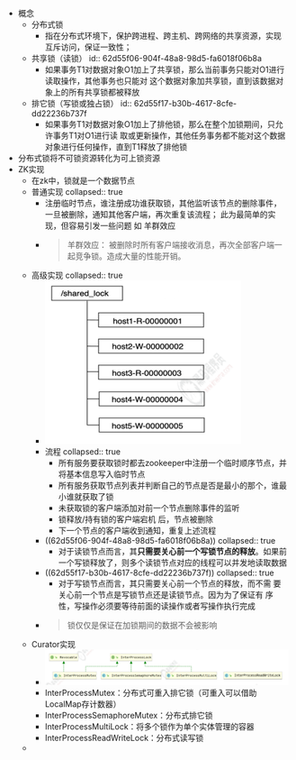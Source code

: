 - 概念
	- 分布式锁
		- 指在分布式环境下，保护跨进程、跨主机、跨网络的共享资源，实现互斥访问，保证一致性；
	- 共享锁（读锁）
	  id:: 62d55f06-904f-48a8-98d5-fa6018f06b8a
		- 如果事务T1对数据对象O1加上了共享锁，那么当前事务只能对O1进行读取操作，其他事务也只能对
		  这个数据对象加共享锁，直到该数据对象上的所有共享锁都被释放
	- 排它锁（写锁或独占锁）
	  id:: 62d55f17-b30b-4617-8cfe-dd22236b737f
		- 如果事务T1对数据对象O1加上了排他锁，那么在整个加锁期间，只允许事务T1对O1进行读
		  取或更新操作，其他任务事务都不能对这个数据对象进行任何操作，直到T1释放了排他锁
- 分布式锁将不可锁资源转化为可上锁资源
- ZK实现
	- 在zk中，锁就是一个数据节点
	- 普通实现
	  collapsed:: true
		- 注册临时节点，谁注册成功谁获取锁，其他监听该节点的删除事件，一旦被删除，通知其他客户端，再次重复该流程；
		  此为最简单的实现，但容易引发一些问题 如 羊群效应
		- > 羊群效应： 被删除时所有客户端接收消息，再次全部客户端一起竞争锁。造成大量的性能开销。
	- 高级实现
	  collapsed:: true
		- ![image.png](../assets/image_1658158380308_0.png)
		- 流程
		  collapsed:: true
			- 所有服务要获取锁时都去zookeeper中注册一个临时顺序节点，并将基本信息写入临时节点
			- 所有服务获取节点列表并判断自己的节点是否是最小的那个，谁最小谁就获取了锁
			- 未获取锁的客户端添加对前一个节点删除事件的监听
			- 锁释放/持有锁的客户端宕机 后，节点被删除
			- 下一个节点的客户端收到通知，重复上述流程
		- ((62d55f06-904f-48a8-98d5-fa6018f06b8a))
		  collapsed:: true
			- 对于读锁节点而言，其**只需要关心前一个写锁节点的释放**。如果前一个写锁释放了，则多个读锁节点对应的线程可以并发地读取数据
		- ((62d55f17-b30b-4617-8cfe-dd22236b737f))
		  collapsed:: true
			- 对于写锁节点而言，其只需要关心前一个节点的释放，而不需
			  要关心前一个节点是写锁节点还是读锁节点。因为为了保证有
			  序性，写操作必须要等待前面的读操作或者写操作执行完成
		- > 锁仅仅是保证在加锁期间的数据不会被影响
	- Curator实现
		- ![image.png](../assets/image_1658158486173_0.png)
		- InterProcessMutex：分布式可重入排它锁（可重入可以借助LocalMap存计数器）
		- InterProcessSemaphoreMutex：分布式排它锁
		- InterProcessMultiLock：将多个锁作为单个实体管理的容器
		- InterProcessReadWriteLock：分布式读写锁
	-
